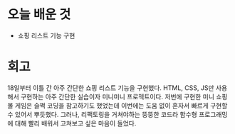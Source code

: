 # 오늘 배운 것

* 쇼핑 리스트 기능 구현

# 회고 

18일부터 이틀 간 아주 간단한 쇼핑 리스트 기능을 구현했다. HTML, CSS, JS만 사용해서 구현하는 아주 간단한 실습이자 미니미니 프로젝트이다. 저번에 구현한 미니 쇼핑몰 게임은 슬쩍 코딩을 참고하기도 했었는데
이번에는 도움 없이 혼자서 빠르게 구현할 수 있어서 뿌듯했다. 그러나, 리팩토링을 거쳐야하는 뚱뚱한 코드라 함수형 프로그래밍에 대해 빨리 배워서 고쳐보고 싶은 마음이 들었다.
